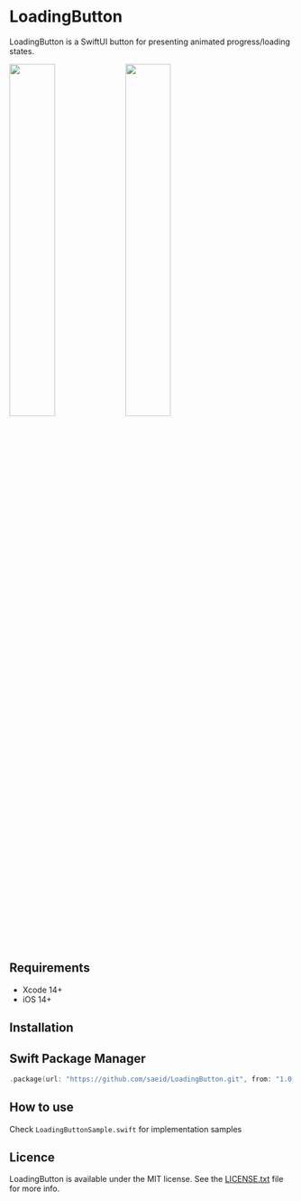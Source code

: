 # LoadingButton

LoadingButton is a SwiftUI button for presenting animated progress/loading states.

<img src="https://github.com/saeid/LoadingButton/assets/9967486/50ef09ec-d004-4e52-b3db-c29582a432c7" width=40% height=40%>
<img src="https://github.com/saeid/LoadingButton/assets/9967486/990fd1d7-304a-4ee8-aec2-32ede03ed2ee" width=40% height=40%>

## Requirements
- Xcode 14+
- iOS 14+

## Installation

## Swift Package Manager

```swift
.package(url: "https://github.com/saeid/LoadingButton.git", from: "1.0.0")
```

## How to use
Check `LoadingButtonSample.swift` for implementation samples

## Licence
LoadingButton is available under the MIT license. See the [LICENSE.txt](https://github.com/saeid/GDGauge/blob/master/LICENSE) file for more info.
